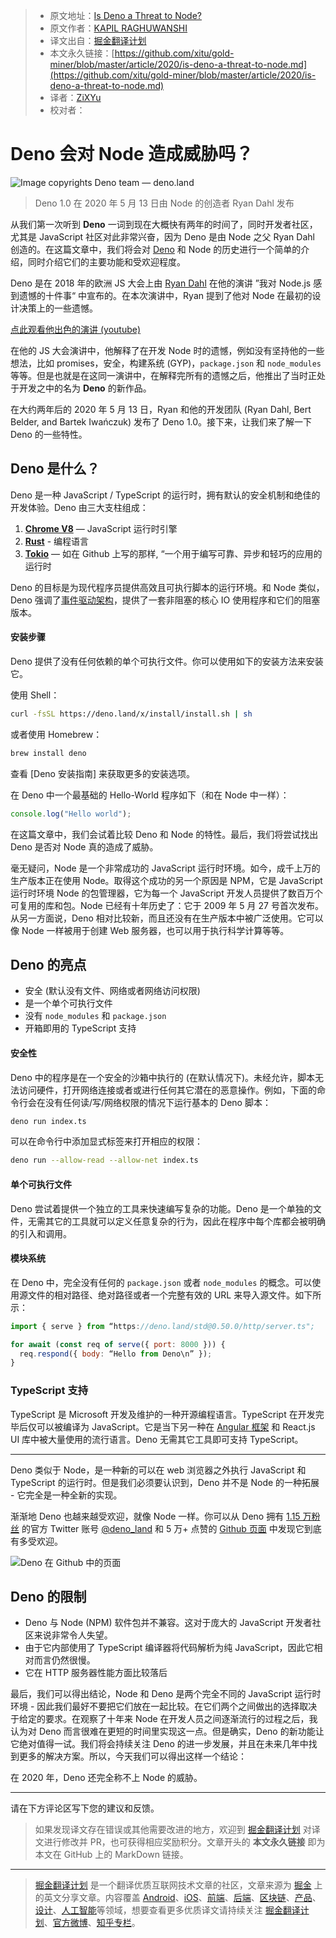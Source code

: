 > * 原文地址：[Is Deno a Threat to Node?](https://medium.com/better-programming/is-deno-a-threat-to-node-1ec3f177b73c)
> * 原文作者：[KAPIL RAGHUWANSHI](https://medium.com/@techygeeky)
> * 译文出自：[掘金翻译计划](https://github.com/xitu/gold-miner)
> * 本文永久链接：[https://github.com/xitu/gold-miner/blob/master/article/2020/is-deno-a-threat-to-node.md](https://github.com/xitu/gold-miner/blob/master/article/2020/is-deno-a-threat-to-node.md)
> * 译者：[ZiXYu](https://github.com/ZiXYu)
> * 校对者：

# Deno 会对 Node 造成威胁吗？

![Image copyrights Deno team — [deno.land](https://deno.land/)](https://cdn-images-1.medium.com/max/4000/0*eWlvIft04L3P3uPm.jpg)

> Deno 1.0 在 2020 年 5 月 13 日由 Node 的创造者 Ryan Dahl 发布

从我们第一次听到 **Deno** 一词到现在大概快有两年的时间了，同时开发者社区，尤其是 JavaScript 社区对此非常兴奋，因为 Deno 是由 Node 之父 Ryan Dahl 创造的。在这篇文章中，我们将会对 [Deno](https://deno.land/) 和 Node 的历史进行一个简单的介绍，同时介绍它们的主要功能和受欢迎程度。

Deno 是在 2018 年的欧洲 JS 大会上由 [Ryan Dahl](https://en.wikipedia.org/wiki/Ryan_Dahl) 在他的演讲 ”我对 Node.js 感到遗憾的十件事“ 中宣布的。在本次演讲中，Ryan 提到了他对 Node 在最初的设计决策上的一些遗憾。

[点此观看他出色的演讲 (youtube)](https://youtu.be/M3BM9TB-8yA)

在他的 JS 大会演讲中，他解释了在开发 Node 时的遗憾，例如没有坚持他的一些想法，比如 promises，安全，构建系统 (GYP)，`package.json` 和 `node_modules` 等等。但是也就是在这同一演讲中，在解释完所有的遗憾之后，他推出了当时正处于开发之中的名为 **Deno** 的新作品。

在大约两年后的 2020 年 5 月 13 日，Ryan 和他的开发团队 (Ryan Dahl, Bert Belder, and Bartek Iwańczuk) 发布了 Deno 1.0。接下来，让我们来了解一下 Deno 的一些特性。

## Deno 是什么？

Deno 是一种 JavaScript / TypeScript 的运行时，拥有默认的安全机制和绝佳的开发体验。Deno 由三大支柱组成：

1. [**Chrome V8**](https://v8.dev/) — JavaScript 运行时引擎
2. [**Rust**](https://www.rust-lang.org/) - 编程语言
3. **[Tokio](https://github.com/tokio-rs/tokio)** — 如在 Github 上写的那样, “一个用于编写可靠、异步和轻巧的应用的运行时

Deno 的目标是为现代程序员提供高效且可执行脚本的运行环境。和 Node 类似，Deno 强调了[事件驱动架构](https://en.wikipedia.org/wiki/Event-driven_architecture)，提供了一套非阻塞的核心 IO 使用程序和它们的阻塞版本。

#### 安装步骤

Deno 提供了没有任何依赖的单个可执行文件。你可以使用如下的安装方法来安装它。

使用 Shell：

```bash
curl -fsSL https://deno.land/x/install/install.sh | sh
```

或者使用 Homebrew：

```bash
brew install deno
```

查看 [Deno 安装指南] 来获取更多的安装选项。

在 Deno 中一个最基础的 Hello-World 程序如下（和在 Node 中一样）：

```js
console.log("Hello world");
```

在这篇文章中，我们会试着比较 Deno 和 Node 的特性。最后，我们将尝试找出 Deno 是否对 Node 真的造成了威胁。

毫无疑问，Node 是一个非常成功的 JavaScript 运行时环境。如今，成千上万的生产版本正在使用 Node。取得这个成功的另一个原因是 NPM，它是 JavaScript 运行时环境 Node 的包管理器，它为每一个 JavaScript 开发人员提供了数百万个可复用的库和包。Node 已经有十年历史了：它于 2009 年 5 月 27 号首次发布。从另一方面说，Deno 相对比较新，而且还没有在生产版本中被广泛使用。它可以像 Node 一样被用于创建 Web 服务器，也可以用于执行科学计算等等。

## Deno 的亮点

* 安全 (默认没有文件、网络或者网络访问权限)
* 是一个单个可执行文件
* 没有 `node_modules` 和 `package.json`
* 开箱即用的 TypeScript 支持

#### 安全性

Deno 中的程序是在一个安全的沙箱中执行的 (在默认情况下)。未经允许，脚本无法访问硬件，打开网络连接或者或进行任何其它潜在的恶意操作。例如，下面的命令行会在没有任何读/写/网络权限的情况下运行基本的 Deno 脚本：

```bash
deno run index.ts
```

可以在命令行中添加显式标签来打开相应的权限：

```bash
deno run --allow-read --allow-net index.ts
```

#### 单个可执行文件

Deno 尝试着提供一个独立的工具来快速编写复杂的功能。Deno 是一个单独的文件，无需其它的工具就可以定义任意复杂的行为，因此在程序中每个库都会被明确的引入和调用。

#### 模块系统

在 Deno 中，完全没有任何的 `package.json` 或者 `node_modules` 的概念。可以使用源文件的相对路径、绝对路径或者一个完整有效的 URL 来导入源文件。如下所示：

```js
import { serve } from “https://deno.land/std@0.50.0/http/server.ts";

for await (const req of serve({ port: 8000 })) {
  req.respond({ body: “Hello from Deno\n” });
}
```

### TypeScript 支持

TypeScript 是 Microsoft 开发及维护的一种开源编程语言。TypeScript 在开发完毕后仅可以被编译为 JavaScript。它是当下另一种在 [Angular 框架](https://angular.io/) 和 React.js UI 库中被大量使用的流行语言。Deno 无需其它工具即可支持 TypeScript。

---

Deno 类似于 Node，是一种新的可以在 web 浏览器之外执行 JavaScript 和 TypeScript 的运行时。但是我们必须要认识到，Deno 并不是 Node 的一种拓展 - 它完全是一种全新的实现。

渐渐地 Deno 也越来越受欢迎，就像 Node 一样。你可以从 Deno 拥有 [1.15 万粉丝](https://twitter.com/deno_land/followers) 的官方 Twitter 账号 [@deno_land](https://twitter.com/deno_land) 和 5 万+ 点赞的 [Github 页面](https://github.com/denoland/deno) 中发现它到底有多受欢迎。

![Deno 在 Github 中的页面](https://cdn-images-1.medium.com/max/4028/1*-Yautd54wWFt9irbMVx0Iw.png)

## Deno 的限制

* Deno 与 Node (NPM) 软件包并不兼容。这对于庞大的 JavaScript 开发者社区来说非常令人失望。
* 由于它内部使用了 TypeScript 编译器将代码解析为纯 JavaScript，因此它相对而言仍然很慢。
* 它在 HTTP 服务器性能方面比较落后

最后，我们可以得出结论，Node 和 Deno 是两个完全不同的 JavaScript 运行时环境 - 因此我们最好不要把它们放在一起比较。在它们两个之间做出的选择取决于给定的要求。在观察了十年来 Node 在开发人员之间逐渐流行的过程之后，我认为对 Deno 而言很难在更短的时间里实现这一点。但是确实，Deno 的新功能让它绝对值得一试。我们将会持续关注 Deno 的进一步发展，并且在未来几年中找到更多的解决方案。所以，今天我们可以得出这样一个结论：

在 2020 年，Deno 还完全称不上 Node 的威胁。

---

请在下方评论区写下您的建议和反馈。

> 如果发现译文存在错误或其他需要改进的地方，欢迎到 [掘金翻译计划](https://github.com/xitu/gold-miner) 对译文进行修改并 PR，也可获得相应奖励积分。文章开头的 **本文永久链接** 即为本文在 GitHub 上的 MarkDown 链接。

---

> [掘金翻译计划](https://github.com/xitu/gold-miner) 是一个翻译优质互联网技术文章的社区，文章来源为 [掘金](https://juejin.im) 上的英文分享文章。内容覆盖 [Android](https://github.com/xitu/gold-miner#android)、[iOS](https://github.com/xitu/gold-miner#ios)、[前端](https://github.com/xitu/gold-miner#前端)、[后端](https://github.com/xitu/gold-miner#后端)、[区块链](https://github.com/xitu/gold-miner#区块链)、[产品](https://github.com/xitu/gold-miner#产品)、[设计](https://github.com/xitu/gold-miner#设计)、[人工智能](https://github.com/xitu/gold-miner#人工智能)等领域，想要查看更多优质译文请持续关注 [掘金翻译计划](https://github.com/xitu/gold-miner)、[官方微博](http://weibo.com/juejinfanyi)、[知乎专栏](https://zhuanlan.zhihu.com/juejinfanyi)。
